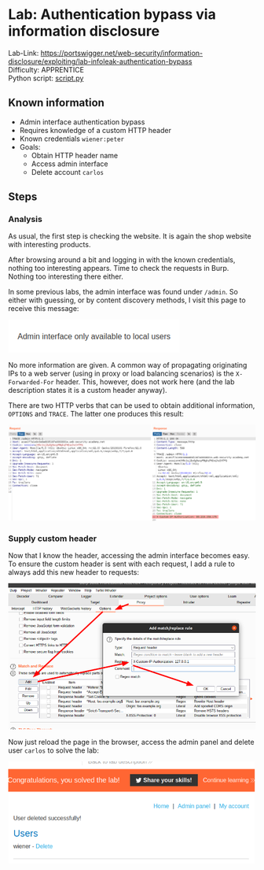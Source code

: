 # Lab: Authentication bypass via information disclosure

Lab-Link: <https://portswigger.net/web-security/information-disclosure/exploiting/lab-infoleak-authentication-bypass>  
Difficulty: APPRENTICE  
Python script: [script.py](script.py)  

## Known information

- Admin interface authentication bypass
- Requires knowledge of a custom HTTP header
- Known credentials `wiener:peter`
- Goals:
  - Obtain HTTP header name
  - Access admin interface
  - Delete account `carlos`

## Steps

### Analysis

As usual, the first step is checking the website. It is again the shop website with interesting products.

After browsing around a bit and logging in with the known credentials, nothing too interesting appears. Time to check the requests in Burp. Nothing too interesting there either.

In some previous labs, the admin interface was found under `/admin`. So either with guessing, or by content discovery methods, I visit this page to receive this message:

![local_users_only](img/local_users_only.png)

No more information are given. A common way of propagating originating IPs to a web server (using in proxy or load balancing scenarios) is the `X-Forwarded-For` header. This, however, does not work here (and the lab description states it is a custom header anyway).

There are two HTTP verbs that can be used to obtain additional information, `OPTIONS` and `TRACE`. The latter one produces this result:

![TRACE](img/TRACE.png)

### Supply custom header

Now that I know the header, accessing the admin interface becomes easy. To ensure the custom header is sent with each request, I add a rule to always add this new header to requests:

![add_custom_header](img/add_custom_header.png)

Now just reload the page in the browser, access the admin panel and delete user `carlos` to solve the lab:

![success](img/success.png)
